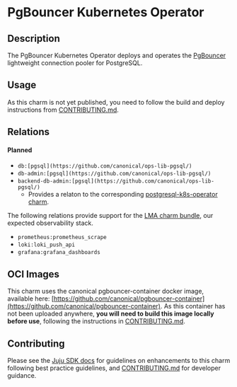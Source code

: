 # PgBouncer Kubernetes Operator

## Description

The PgBouncer Kubernetes Operator deploys and operates the [PgBouncer](https://www.pgbouncer.org) lightweight connection pooler for PostgreSQL.

## Usage

As this charm is not yet published, you need to follow the build and deploy instructions from [CONTRIBUTING.md](https://github.com/canonical/pgbouncer-k8s-operator/CONTRIBUTING.md).

## Relations

#### Planned
- `db:[pgsql](https://github.com/canonical/ops-lib-pgsql/)`
- `db-admin:[pgsql](https://github.com/canonical/ops-lib-pgsql/)`
- `backend-db-admin:[pgsql](https://github.com/canonical/ops-lib-pgsql/)`
  - Provides a relaton to the corresponding [postgresql-k8s-operator charm](https://github.com/canonical/postgresql-k8s-operator).

The following relations provide support for the [LMA charm bundle](https://juju.is/docs/lma2), our expected observability stack.

- `prometheus:prometheus_scrape`
- `loki:loki_push_api`
- `grafana:grafana_dashboards`

## OCI Images

This charm uses the canonical pgbouncer-container docker image, available here: [https://github.com/canonical/pgbouncer-container](https://github.com/canonical/pgbouncer-container). As this container has not been uploaded anywhere, **you will need to build this image locally before use**, following the instructions in [CONTRIBUTING.md]([CONTRIBUTING.md](https://github.com/canonical/pgbouncer-k8s-operator/CONTRIBUTING.md)).

## Contributing

Please see the [Juju SDK docs](https://juju.is/docs/sdk) for guidelines
on enhancements to this charm following best practice guidelines, and
[CONTRIBUTING.md](https://github.com/canonical/pgbouncer-k8s-operator/CONTRIBUTING.md) for developer guidance.
